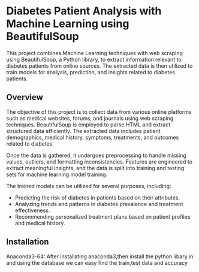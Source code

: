 # Diabetes Patient Analysis with Machine Learning using BeautifulSoup

This project combines Machine Learning techniques with web scraping using BeautifulSoup, a Python library, to extract information relevant to diabetes patients from online sources. The extracted data is then utilized to train models for analysis, prediction, and insights related to diabetes patients.

## Overview

The objective of this project is to collect data from various online platforms such as medical websites, forums, and journals using web scraping techniques. BeautifulSoup is employed to parse HTML and extract structured data efficiently. The extracted data includes patient demographics, medical history, symptoms, treatments, and outcomes related to diabetes.

Once the data is gathered, it undergoes preprocessing to handle missing values, outliers, and formatting inconsistencies. Features are engineered to extract meaningful insights, and the data is split into training and testing sets for machine learning model training.

The trained models can be utilized for several purposes, including:

- Predicting the risk of diabetes in patients based on their attributes.
- Analyzing trends and patterns in diabetes prevalence and treatment effectiveness.
- Recommending personalized treatment plans based on patient profiles and medical history.

## Installation

Anaconda3-64:
	After installating anaconda3,then install the python libary in and using the database we can easy find the train,test data and accuracy

